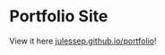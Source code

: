 # Portfolio Site
View it here [julessep.github.io/portfolio](https://julessep.github.io/portfolio)!
